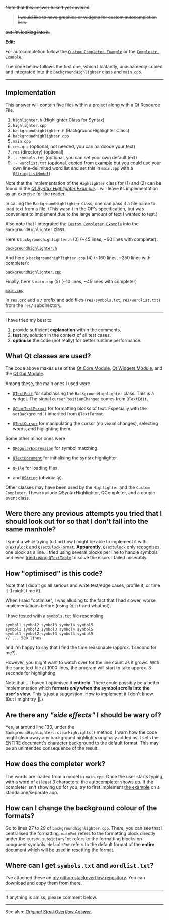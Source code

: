 <s>Note that this answer hasn't yet covered

> I would like to have graphics or widgets for custom autocompletion lists.

but I'm looking into it.</s>

**Edit:**

For autocompletion follow the [`Custom Completer Example`](http://doc.qt.io/qt-5/qtwidgets-tools-customcompleter-example.html) or the [`Completer Example`](http://doc.qt.io/qt-5/qtwidgets-tools-completer-example.html).

The code below follows the first one, which I blatantly, unashamedly copied and integrated into the `BackgroundHighlighter` class and `main.cpp`.

----

## Implementation

This answer will contain five files within a project along with a Qt Resource File.

 1. `highlighter.h`  (Highlighter Class for Syntax)
 2. `highlighter.cpp`
 3. `backgroundhighlighter.h` (BackgroundHighlighter Class)
 4. `backgroundhighlighter.cpp`
 5. `main.cpp`
 6. `res.qrc` (optional, not needed, you can hardcode your text)
 7. `res` (directory) (optional)
 8. `|- symbols.txt` (optional, you can set your own default text)
 9. `|- wordlist.txt` (optional, copied from [example](http://doc.qt.io/qt-5/qtwidgets-tools-customcompleter-example.html) but you could use your own line-delimited word list and set this in `main.cpp` with a [`QStringListModel`](http://doc.qt.io/qt-5/qstringlistmodel.html))

Note that the implementation of the `Highlighter` class for (1) and (2) can be found in the _[Qt Syntax Highlighter Example](https://doc.qt.io/qt-5/qtwidgets-richtext-syntaxhighlighter-example.html)_. I will leave its implementation as an exercise for the reader.

In calling the `BackgroundHighlighter` class, one can pass it a file name to load text from a file. (This wasn't in the OP's specification, but was convenient to implement due to the large amount of text I wanted to test.)

Also note that I integrated the [`Custom Completer Example`](http://doc.qt.io/qt-5/qtwidgets-tools-customcompleter-example.html) into the `BackgroundHighlighter` class.

Here's `backgroundhighlighter.h` (3) (~45 lines, ~60 lines with completer):

[`backgroundhighlighter.h`](./53318233/backgroundhighlighter.h)

And here's `backgroundhighlighter.cpp` (4) (~160 lines, ~250 lines with completer):

[`backgroundhighlighter.cpp`](./53318233/backgroundhighlighter.cpp)

Finally, here's `main.cpp` (5) (~10 lines, ~45 lines with completer)

[`main.cpp`](./53318233/main.cpp)

In `res.qrc` add a `/` prefix and add files (`res/symbols.txt`, `res/wordlist.txt`) from the `res/` subdirectory.

----

I have tried my best to

1. provide sufficient **explanation** within the comments.
2. **test** my solution in the context of all test cases.
3. **optimise** the code (not really) for better runtime performance.

## What Qt classes are used?

The code above makes use of the [Qt Core Module](http://doc.qt.io/qt-5/qtcore-module.html), [Qt Widgets Module](http://doc.qt.io/qt-5/qtwidgets-module.html), and the [Qt Gui Module](http://doc.qt.io/qt-5/qtgui-module.html).

Among these, the main ones I used were

* [`QTextEdit`](http://doc.qt.io/qt-5/qtextedit.html) for subclassing the `BackgroundHighlighter` class. This is a widget. The signal `cursorPositionChanged` comes from `QTextEdit`.

* [`QCharTextFormat`](https://doc.qt.io/qt-5/qtextcharformat.html) for formatting blocks of text. Especially with the `setBackground()` inherited from `QTextFormat`.
* [`QTextCursor`](http://doc.qt.io/qt-5/qtextcursor.htmlhttp://doc.qt.io/qt-5/qtextcursor.html) for manipulating the cursor (no visual changes), selecting words, and higlighting them.

Some other minor ones were

* [`QRegularExpression`](doc.qt.io/qt-5/qregularexpression.html) for symbol matching.

* [`QTextDocument`](https://doc.qt.io/qt-5/qtextdocument.html) for initialising the syntax highlighter.
* [`QFile`](http://doc.qt.io/qt-5/qfile.html) for loading files.
* and [`QString`](http://doc.qt.io/qt-5/qstring.html) (obviously).

Other classes may have been used by the `Highlighter` and the `Custom Completer`. These include QSyntaxHighlighter, QCompleter, and a couple event class.

## Were there any previous attempts you tried that I should look out for so that I don't fall into the same manhole?
I spent a while trying to find how I might be able to implement it with [`QTextBlock`](https://doc.qt.io/qt-5/qtextblock.html#setUserState) and [`QTextBlockFormat`](https://doc.qt.io/qt-5/qtextblockformat.html). **Apparently**, `QTextBlock` only recognises one block as a line. I tried using several blocks per line to handle symbols and even [tried using `QTextTable`](https://stackoverflow.com/questions/12041341/qt-several-qtextblock-inline) to solve the issue. I failed miserably.

## How "optimised" is this code?

Note that I didn't go all serious and write test/edge cases, profile it, or time it (I might time it).

When I said "optimise", I was alluding to the fact that I had slower, worse implementations before (using `QList` and whatnot).

I have tested with a `symbols.txt` file resembling

    symbol1 symbol2 symbol3 symbol4 symbol5
    symbol1 symbol2 symbol3 symbol4 symbol5
    symbol1 symbol2 symbol3 symbol4 symbol5
    // ... 500 lines

and I'm happy to say that I find the time reasonable (approx. 1 second for me?).

However, you might want to watch over for the line count as it grows. With the same text file at 1000 lines, the program will start to take approx. 3 seconds for highlighting.

Note that... I haven't optimised it **entirely**. There could possibly be a better implementation which **formats _only_ when the symbol scrolls into the user's view**. This is just a suggestion. How to implement it I don't know. (But I might try 🤔.)

## Are there any _"side effects"_ I should be wary of?
Yes, at around line 133, under the `BackgroundHighlighter::clearHighlights()` method, I warn how the code might clear away any background highlights originally added as it sets the ENTIRE document's character background to the default format. This may be an unintended consequence of the result.

## How does the completer work?
The words are loaded from a model in `main.cpp`. Once the user starts typing, with a word of at least 3 characters, the autocompleter shows up. If the completer isn't showing up for you, try to first implement [the example](http://doc.qt.io/qt-5/qtwidgets-tools-customcompleter-example.html) on a standalone/separate app.

## How can I change the background colour of the formats?
Go to lines 27 to 29 of `backgroundhighlighter.cpp`. There, you can see that I centralised the formatting. `mainFmt` refers to the formatting block directly under the cursor. `subsidiaryFmt` refers to the formatting blocks on congruent symbols. `defaultFmt` refers to the default format of the **entire** document which will be used in resetting the format.

## Where can I get `symbols.txt` and `wordlist.txt`?
I've attached these on [my github stackoverflow repository](https://github.com/Technist/stackoverflow/tree/master/53318233/res). You can download and copy them from there.

----

If anything is amiss, please comment below.

----

See also: [_Original StackOverflow Answer_](https://stackoverflow.com/questions/53318233/how-to-display-graphics-objects-behind-or-foreground-of-text-inside-qtextedit-in/53351512#53351512).
